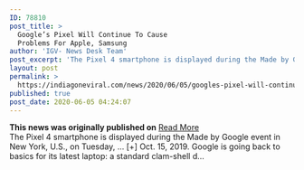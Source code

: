 ```yaml
---
ID: 78810
post_title: >
  Google’s Pixel Will Continue To Cause
  Problems For Apple, Samsung
author: 'IGV- News Desk Team'
post_excerpt: 'The Pixel 4 smartphone is displayed during the Made by Google event in New York, U.S., on Tuesday, ... [+] Oct. 15, 2019. Google is going back to basics for its latest laptop: a standard clam-shell d…'
layout: post
permalink: >
  https://indiagoneviral.com/news/2020/06/05/googles-pixel-will-continue-to-cause-problems-for-apple-samsung/78810/india-gone-viral/
published: true
post_date: 2020-06-05 04:24:07
---
```

<b>This news was originally published on</b> <a href="https://www.forbes.com/sites/jaymcgregor/2020/06/04/googles-pixel-will-continue-to-cause-problems-for-apple-samsung/" class="button purchase" rel="nofollow noopener noreferrer" target="_blank">Read More</a> <br/>The Pixel 4 smartphone is displayed during the Made by Google event in New York, U.S., on Tuesday, ... [+] Oct. 15, 2019. Google is going back to basics for its latest laptop: a standard clam-shell d…
